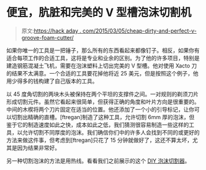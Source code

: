 # 便宜，肮脏和完美的 V 型槽泡沫切割机

> 原文:[https://hack aday . com/2015/03/05/cheap-dirty-and-perfect-v-groove-foam-cutter/](https://hackaday.com/2015/03/05/cheap-dirty-and-perfect-v-groove-foam-cutter/)

如果你唯一的工具是一把锤子，那么所有的东西看起来都像钉子。相反，如果你有适合每项工作的合适工具，这将是专业和业余的区别。为了他的许多项目，特别是建造钢筋混凝土飞机，需要在泡沫塑料上切出完美的 V 型槽。他对使用 Xacto 刀的结果不太满意。一个合适的工具要花掉他将近 25 美元，但是按照这个例子，他用少得多的钱构建了自己版本的工具。

以 45 度角切割的两块木头被保持在两个平坦的支撑件之间。一对规则的剃须刀片形成切割元件。虽然它看起来很简单，但获得正确的角度和叶片方向是很重要的。中间的木楔将两个刀片固定在适当的位置。他还添加了一个小的引导标记，让你可以切割出精确的直槽。[ftregan]制造了这种工具，允许切割 6mm 厚的泡沫，但鉴于它的制造速度如此之快，成本如此之低，我们猜测很容易制造一些这样的工具，以允许切割不同厚度的泡沫。我们确信你们中的许多人会找到不同的或更好的方法来做这件事，但考虑到[ftregan]只花了 15 分钟就做好了，这还不算太坏，尤其是因为结果非常好。

另一种切割泡沫的方法是用热线。看看我们之前展示的这个 [DIY 泡沫切割器](http://hackaday.com/2014/01/26/diy-foam-cutter-makes-it-too-easy/)。